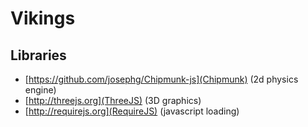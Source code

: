 Vikings
=======


Libraries
---------

  * [https://github.com/josephg/Chipmunk-js](Chipmunk) (2d physics engine)
  * [http://threejs.org](ThreeJS) (3D graphics)
  * [http://requirejs.org](RequireJS) (javascript loading)


